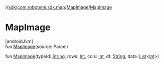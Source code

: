 //[sdk](../../../index.md)/[com.robotemi.sdk.map](../index.md)/[MapImage](index.md)/[MapImage](-map-image.md)

# MapImage

[androidJvm]\
fun [MapImage](-map-image.md)(source: Parcel)

fun [MapImage](-map-image.md)(typeId: [String](https://kotlinlang.org/api/latest/jvm/stdlib/kotlin/-string/index.html), rows: [Int](https://kotlinlang.org/api/latest/jvm/stdlib/kotlin/-int/index.html), cols: [Int](https://kotlinlang.org/api/latest/jvm/stdlib/kotlin/-int/index.html), dt: [String](https://kotlinlang.org/api/latest/jvm/stdlib/kotlin/-string/index.html), data: [List](https://kotlinlang.org/api/latest/jvm/stdlib/kotlin.collections/-list/index.html)&lt;[Int](https://kotlinlang.org/api/latest/jvm/stdlib/kotlin/-int/index.html)&gt;)
